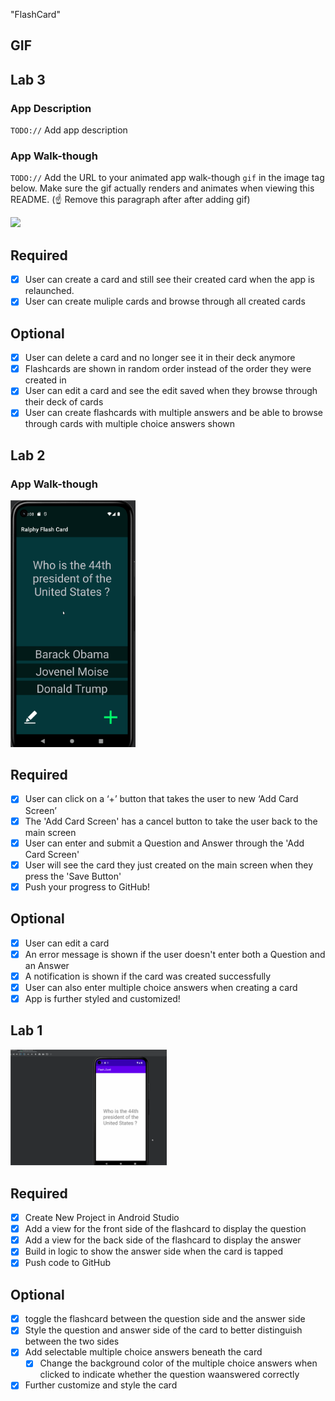 "FlashCard" 

## GIF



## Lab 3

### App Description
`TODO://` Add app description

### App Walk-though
`TODO://` Add the URL to your animated app walk-though `gif` in the image tag below. Make sure the gif actually renders and animates when viewing this README. (☝️ Remove this paragraph after after adding gif)

<img src="YOUR_GIF_URL_HERE" width=200><br>


## Required
- [X] User can create a card and still see their created card when the app is relaunched.
- [X] User can create muliple cards and browse through all created cards

## Optional
- [X] User can delete a card and no longer see it in their deck anymore
- [X] Flashcards are shown in random order instead of the order they were created in
- [X] User can edit a card and see the edit saved when they browse through their deck of cards
- [X] User can create flashcards with multiple answers and be able to browse through cards with multiple choice answers shown

## Lab 2


### App Walk-though

<img src="https://github.com/ralphy89/Flash_Card/blob/main/flash_card1.gif" width=200><br>

## Required
- [X] User can click on a ‘+’ button that takes the user to new ‘Add Card Screen’
- [X] The 'Add Card Screen' has a cancel button to take the user back to the main screen
- [X] User can enter and submit a Question and Answer through the 'Add Card Screen'
- [X] User will see the card they just created on the main screen when they press the 'Save Button'
- [X] Push your progress to GitHub!

## Optional
- [X] User can edit a card
- [X] An error message is shown if the user doesn't enter both a Question and an Answer
- [X] A notification is shown if the card was created successfully
- [X] User can also enter multiple choice answers when creating a card
- [X] App is further styled and customized!

## Lab 1


<img src="https://github.com/ralphy89/Flash_Card/raw/main/flash_card.gif" width="250" />

## Required

- [x] Create New Project in Android Studio
- [x] Add a view for the front side of the flashcard to display the question
- [x] Add a view for the back side of the flashcard to display the answer
- [x] Build in logic to show the answer side when the card is tapped
- [x] Push code to GitHub

## Optional
- [X] toggle the flashcard between the question side and the answer side
- [X] Style the question and answer side of the card to better distinguish between the two sides
- [X] Add selectable multiple choice answers beneath the card
   - [X] Change the background color of the multiple choice answers when clicked to indicate whether the question waanswered correctly
- [X] Further customize and style the card
